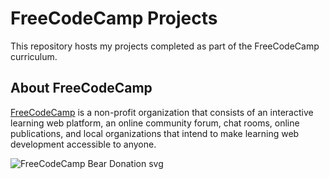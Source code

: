 # FreeCodeCamp Projects

This repository hosts my projects completed as part of the FreeCodeCamp curriculum.


## About FreeCodeCamp

[FreeCodeCamp](https://www.freecodecamp.org/) is a non-profit organization that consists of an interactive learning web platform, an online community forum, chat rooms, online publications, and local organizations that intend to make learning web development accessible to anyone.

![FreeCodeCamp Bear Donation svg](https://www.freecodecamp.org/static/donation-bear-animation-339b48babe2a401b4192edb881d6baaa.svg)
